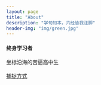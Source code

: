 ```yaml
---
layout: page
title: "About"
description: "学苟知本，六经皆我注脚" 
header-img: "img/green.jpg"
---
```

#### 终身学习者
坐标沿海的苦逼高中生<br>
<br>
[捕捉方式](https://t.me/Resqie "tg")




